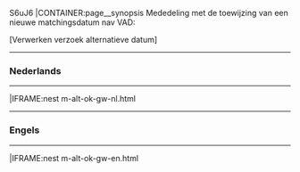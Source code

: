 S6uJ6
|CONTAINER:page__synopsis
Mededeling met de toewijzing van een nieuwe matchingsdatum nav VAD:

[Verwerken verzoek alternatieve datum]
_____
### Nederlands
_____
|IFRAME:nest
m-alt-ok-gw-nl.html
_____
### Engels
_____
|IFRAME:nest
m-alt-ok-gw-en.html
